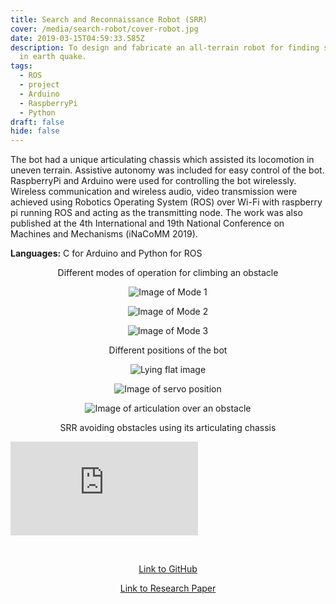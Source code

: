```yaml
---
title: Search and Reconnaissance Robot (SRR)
cover: /media/search-robot/cover-robot.jpg
date: 2019-03-15T04:59:33.585Z
description: To design and fabricate an all-terrain robot for finding survivors
  in earth quake.
tags:
  - ROS
  - project
  - Arduino
  - RaspberryPi
  - Python
draft: false
hide: false
---
```

The bot had a unique articulating chassis which assisted its locomotion in uneven terrain. Assistive autonomy was included for easy control of the bot. RaspberryPi and Arduino were used for controlling the bot wirelessly. Wireless communication and wireless audio, video transmission were achieved using Robotics Operating System (ROS) over Wi-Fi with raspberry pi running ROS and acting as the transmitting node. The work was also published at the 4th International and 19th National Conference on Machines and Mechanisms (iNaCoMM 2019).

**Languages:** C for Arduino and Python for ROS 

<p style="text-align: center;"> Different modes of operation for climbing an obstacle </p>

<div style="text-align: center;"> 

![Image of Mode 1](/media/search-robot/mode_1.png "First Mode")

![Image of Mode 2](/media/search-robot/mode_2.png "Second Mode")

![Image of Mode 3](/media/search-robot/mode_3.png "Third mode")

<p style="text-align: center;"> Different positions of the bot </p>

![Lying flat image](/media/search-robot/b0.png "Lying flat")

![Image of servo position](/media/search-robot/b2.png "Servo positions")

![Image of articulation over an obstacle](/media/search-robot/b3.png "Articulation over an obstacle")

</div>

<p style="text-align: center;"> SRR avoiding obstacles using its articulating chassis </p>

<Embed
  src="https://www.youtube.com/embed/hqSBQtawzKE"
/>

<br />

<p style="text-align: center;">
<a href="https://github.com/SarthakNarayan/DSARR" target="_blank" rel="noopener noreferrer">Link to GitHub</a>

</p>

<p style="text-align: center;">
<a href="https://www.researchgate.net/publication/343361428_Search_and_Reconnaissance_Robot_for_Disaster_Management" target="_blank" rel="noopener noreferrer">Link to Research Paper</a>

</p>